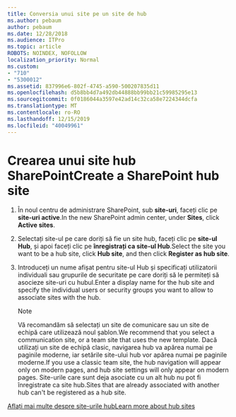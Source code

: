 ```yaml
---
title: Conversia unui site pe un site de hub
ms.author: pebaum
author: pebaum
ms.date: 12/28/2018
ms.audience: ITPro
ms.topic: article
ROBOTS: NOINDEX, NOFOLLOW
localization_priority: Normal
ms.custom:
- "710"
- "5300012"
ms.assetid: 837996e6-802f-4745-a590-500207835d11
ms.openlocfilehash: d5b8bb4d7a492db44888bb99bb21c59985295e13
ms.sourcegitcommit: 0f0186044a3597e42ad14c32ca58e7224344dcfa
ms.translationtype: MT
ms.contentlocale: ro-RO
ms.lasthandoff: 12/15/2019
ms.locfileid: "40049961"
---
```

# <a name="create-a-sharepoint-hub-site"></a><span data-ttu-id="b97c6-102">Crearea unui site hub SharePoint</span><span class="sxs-lookup"><span data-stu-id="b97c6-102">Create a SharePoint hub site</span></span>

1. <span data-ttu-id="b97c6-103">În noul centru de administrare SharePoint, sub **site-uri**, faceți clic pe **site-uri active**.</span><span class="sxs-lookup"><span data-stu-id="b97c6-103">In the new SharePoint admin center, under **Sites**, click **Active sites**.</span></span>

2. <span data-ttu-id="b97c6-104">Selectați site-ul pe care doriți să fie un site hub, faceți clic pe **site-ul Hub**, și apoi faceți clic pe **înregistrați ca site-ul Hub**.</span><span class="sxs-lookup"><span data-stu-id="b97c6-104">Select the site you want to be a hub site, click **Hub site**, and then click **Register as hub site**.</span></span>

3. <span data-ttu-id="b97c6-105">Introduceți un nume afișat pentru site-ul Hub și specificați utilizatorii individuali sau grupurile de securitate pe care doriți să le permiteți să asocieze site-uri cu hubul.</span><span class="sxs-lookup"><span data-stu-id="b97c6-105">Enter a display name for the hub site and specify the individual users or security groups you want to allow to associate sites with the hub.</span></span>

    > [!NOTE]
    >  <span data-ttu-id="b97c6-106">Vă recomandăm să selectați un site de comunicare sau un site de echipă care utilizează noul șablon.</span><span class="sxs-lookup"><span data-stu-id="b97c6-106">We recommend that you select a communication site, or a team site that uses the new template.</span></span> <span data-ttu-id="b97c6-107">Dacă utilizați un site de echipă clasic, navigarea hub va apărea numai pe paginile moderne, iar setările site-ului hub vor apărea numai pe paginile moderne.</span><span class="sxs-lookup"><span data-stu-id="b97c6-107">If you use a classic team site, the hub navigation will appear only on modern pages, and hub site settings will only appear on modern pages.</span></span> <span data-ttu-id="b97c6-108">Site-urile care sunt deja asociate cu un alt hub nu pot fi înregistrate ca site hub.</span><span class="sxs-lookup"><span data-stu-id="b97c6-108">Sites that are already associated with another hub can't be registered as a hub site.</span></span>
  
[<span data-ttu-id="b97c6-109">Aflați mai multe despre site-urile hub</span><span class="sxs-lookup"><span data-stu-id="b97c6-109">Learn more about hub sites</span></span>](https://go.microsoft.com/fwlink/?linkid=869149)
  